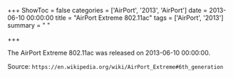 +++
ShowToc = false
categories = ['AirPort', '2013', 'AirPort']
date = 2013-06-10 00:00:00
title = "AirPort Extreme 802.11ac"
tags = ['AirPort', '2013']
summary = " "

+++

The AirPort Extreme 802.11ac was released on 2013-06-10 00:00:00.

Source: `https://en.wikipedia.org/wiki/AirPort_Extreme#6th_generation`


